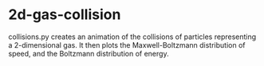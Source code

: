 # 2d-gas-collision
collisions.py creates an animation of the collisions of particles
representing a 2-dimensional gas. It then plots the Maxwell-Boltzmann
distribution of speed, and the Boltzmann distribution of energy.
